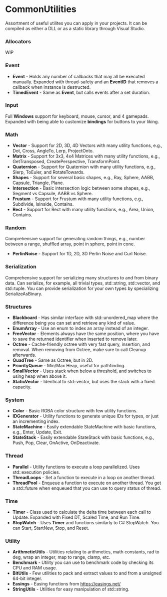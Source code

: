 # CommonUtilities
Assortment of useful utilites you can apply in your projects. It can be compiled as either a DLL or as a static library through Visual Studio.

### Allocators
WIP

### Event
- **Event** - Holds any number of callbacks that may all be executed manually. Expanded with thread-safety and an **EventID** that removes a callback when instance is destructed.
- **TimedEvent** - Same as **Event**, but calls events after a set duration.

### Input
Full **Windows** support for keyboard, mouse, cursor, and 4 gamepads. Expanded with being able to customize **bindings** for buttons to your liking.

### Math
- **Vector** - Support for 2D, 3D, 4D Vectors with many utility functions, e.g., Dot, Cross, AngleTo, Lerp, ProjectOnto.
- **Matrix** - Support for 3x3, 4x4 Matrices with many utility functions, e.g., GetTransposed, CreatePerspective, TransformPoint.
- **Quaternion** - Support for Quaternion with many utility functions, e.g., Slerp, ToEuler, and RotateTowards.
- **Shapes** - Support for several basic shapes, e.g., Ray, Sphere, AABB, Capsule, Triangle, Plane.
- **Intersection** - Basic intersection logic between some shapes, e.g., Segment vs Capsule, AABB vs Sphere.
- **Frustum** - Support for Frustum with many utility functions, e.g., Subdivide, IsInside, Contains.
- **Rect** - Support for Rect with many utility functions, e.g., Area, Union, Contains.

### Random
Comprehensive support for generating random things, e.g., number between a range, shuffled array, point in sphere, point in cone.

- **PerlinNoise** - Support for 1D, 2D, 3D Perlin Noise and Curl Noise.

### Serialization
Comprehensive support for serializing many structures to and from binary data. Can serialize, for example, all trivial types, std::string, std::vector, and std::tuple. You can provide serialization for your own types by specializing SerializeAsBinary.

### Structures
- **Blackboard** - Has similar interface with std::unordered_map where the difference being you can set and retrieve any kind of value.
- **EnumArray** - Use an enum to index an array instead of an integer.
- **FreeVector** - Elements always have the same position, where you have to save the returned identifier when inserted to remove later.
- **Octree** - Cache-friendly octree with very fast query, insertion, and removal. When removing from Octree, make sure to call Cleanup afterwards.
- **QuadTree** - Same as Octree, but in 2D.
- **PriorityQueue** - Min/Max Heap, useful for pathfinding.
- **SmallVector** - Uses stack when below a threshold, and switches to using heap when above it.
- **StaticVector** - Identical to std::vector, but uses the stack with a fixed capacity.

### System
- **Color** - Basic RGBA color structure with few utility functions.
- **IDGenerator** - Utility functions to generate unique IDs for types, or just an incrementing index.
- **StateMachine** - Easily extendable StateMachine with basic functions, e.g., Enter, Update, Exit.
- **StateStack** - Easily extendable StateStack with basic functions, e.g., Push, Pop, Clear, OnActive, OnDeactivate.

### Thread
- **Parallel** - Utility functions to execute a loop parallelized. Uses std::execution policies.
- **ThreadLoops** - Set a function to execute in a loop on another thread.
- **ThreadPool** - Enqueue a function to execute on another thread. You get a std::future when enqueued that you can use to query status of thread.

### Time
- **Timer** - Class used to calculate the delta time between each call to Update. Expanded with Fixed DT, Scaled Time, and Run Time.
- **StopWatch** - Uses **Timer** and functions similarly to C# StopWatch. You can Start, StartNew, Stop, and Reset.

### Utility
- **ArithmeticUtils** - Utilities relating to arithmetics, math constants, rad to deg, wrap an integer, map to range, clamp, etc.
- **Benchmark** - Utility you can use to benchmark code by checking its CPU and RAM usage.
- **BitUtils** - Few utilities to pack and extract values to and from a unsigned 64-bit integer.
- **Easings** - Easing functions from https://easings.net/
- **StringUtils** - Utilities for easy manipulation of std::string. 

